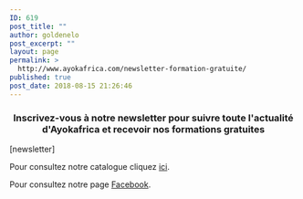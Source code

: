 ```yaml
---
ID: 619
post_title: ""
author: goldenelo
post_excerpt: ""
layout: page
permalink: >
  http://www.ayokafrica.com/newsletter-formation-gratuite/
published: true
post_date: 2018-08-15 21:26:46
---
```

<h3 style="text-align: center;">Inscrivez-vous à notre newsletter pour suivre toute l'actualité d'Ayokafrica et recevoir nos formations gratuites</h3>
[newsletter]

Pour consultez notre catalogue cliquez <a href="http://www.ayokafrica.com/catalogue/">ici</a>.

Pour consultez notre page <a href="https://www.facebook.com/ayokafrica/">Facebook</a>.

&nbsp;

&nbsp;

&nbsp;